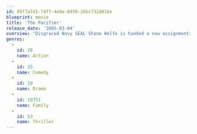 ```yaml
---
id: 89f7a7d1-74f7-4e6e-8456-2bbc732d016e
blueprint: movie
title: 'The Pacifier'
release_date: '2005-03-04'
overview: "Disgraced Navy SEAL Shane Wolfe is handed a new assignment: Protect the five Plummer kids from enemies of their recently deceased father -- a government scientist whose top-secret experiment remains hidden in the kids' house."
genres:
  -
    id: 28
    name: Action
  -
    id: 35
    name: Comedy
  -
    id: 18
    name: Drama
  -
    id: 10751
    name: Family
  -
    id: 53
    name: Thriller
---
```

